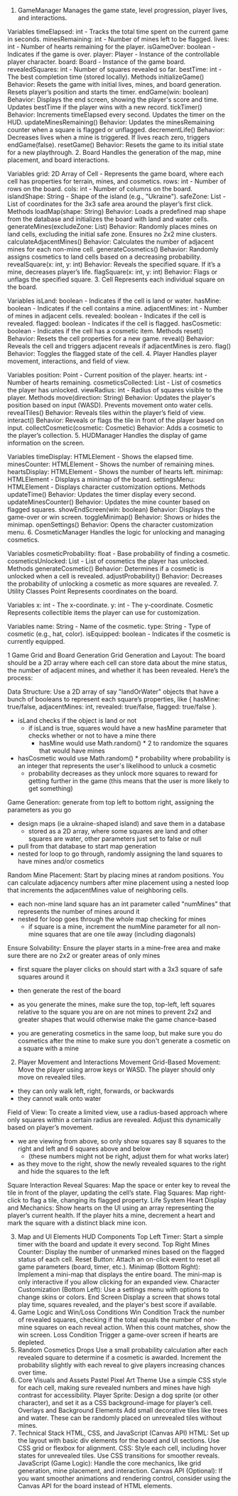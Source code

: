 1. GameManager
Manages the game state, level progression, player lives, and interactions.

Variables
timeElapsed: int - Tracks the total time spent on the current game in seconds.
minesRemaining: int - Number of mines left to be flagged.
lives: int - Number of hearts remaining for the player.
isGameOver: boolean - Indicates if the game is over.
player: Player - Instance of the controllable player character.
board: Board - Instance of the game board.
revealedSquares: int - Number of squares revealed so far.
bestTime: int - The best completion time (stored locally).
Methods
initializeGame()
Behavior: Resets the game with initial lives, mines, and board generation. Resets player’s position and starts the timer.
endGame(win: boolean)
Behavior: Displays the end screen, showing the player's score and time. Updates bestTime if the player wins with a new record.
tickTimer()
Behavior: Increments timeElapsed every second. Updates the timer on the HUD.
updateMinesRemaining()
Behavior: Updates the minesRemaining counter when a square is flagged or unflagged.
decrementLife()
Behavior: Decreases lives when a mine is triggered. If lives reach zero, triggers endGame(false).
resetGame()
Behavior: Resets the game to its initial state for a new playthrough.
2. Board
Handles the generation of the map, mine placement, and board interactions.

Variables
grid: 2D Array of Cell - Represents the game board, where each cell has properties for terrain, mines, and cosmetics.
rows: int - Number of rows on the board.
cols: int - Number of columns on the board.
islandShape: String - Shape of the island (e.g., "Ukraine").
safeZone: List<Point> - List of coordinates for the 3x3 safe area around the player’s first click.
Methods
loadMap(shape: String)
Behavior: Loads a predefined map shape from the database and initializes the board with land and water cells.
generateMines(excludeZone: List<Point>)
Behavior: Randomly places mines on land cells, excluding the initial safe zone. Ensures no 2x2 mine clusters.
calculateAdjacentMines()
Behavior: Calculates the number of adjacent mines for each non-mine cell.
generateCosmetics()
Behavior: Randomly assigns cosmetics to land cells based on a decreasing probability.
revealSquare(x: int, y: int)
Behavior: Reveals the specified square. If it’s a mine, decreases player’s life.
flagSquare(x: int, y: int)
Behavior: Flags or unflags the specified square.
3. Cell
Represents each individual square on the board.

Variables
isLand: boolean - Indicates if the cell is land or water.
hasMine: boolean - Indicates if the cell contains a mine.
adjacentMines: int - Number of mines in adjacent cells.
revealed: boolean - Indicates if the cell is revealed.
flagged: boolean - Indicates if the cell is flagged.
hasCosmetic: boolean - Indicates if the cell has a cosmetic item.
Methods
reset()
Behavior: Resets the cell properties for a new game.
reveal()
Behavior: Reveals the cell and triggers adjacent reveals if adjacentMines is zero.
flag()
Behavior: Toggles the flagged state of the cell.
4. Player
Handles player movement, interactions, and field of view.

Variables
position: Point - Current position of the player.
hearts: int - Number of hearts remaining.
cosmeticsCollected: List<Cosmetic> - List of cosmetics the player has unlocked.
viewRadius: int - Radius of squares visible to the player.
Methods
move(direction: String)
Behavior: Updates the player's position based on input (WASD). Prevents movement onto water cells.
revealTiles()
Behavior: Reveals tiles within the player’s field of view.
interact()
Behavior: Reveals or flags the tile in front of the player based on input.
collectCosmetic(cosmetic: Cosmetic)
Behavior: Adds a cosmetic to the player’s collection.
5. HUDManager
Handles the display of game information on the screen.

Variables
timeDisplay: HTMLElement - Shows the elapsed time.
minesCounter: HTMLElement - Shows the number of remaining mines.
heartsDisplay: HTMLElement - Shows the number of hearts left.
minimap: HTMLElement - Displays a minimap of the board.
settingsMenu: HTMLElement - Displays character customization options.
Methods
updateTime()
Behavior: Updates the timer display every second.
updateMinesCounter()
Behavior: Updates the mine counter based on flagged squares.
showEndScreen(win: boolean)
Behavior: Displays the game-over or win screen.
toggleMinimap()
Behavior: Shows or hides the minimap.
openSettings()
Behavior: Opens the character customization menu.
6. CosmeticManager
Handles the logic for unlocking and managing cosmetics.

Variables
cosmeticProbability: float - Base probability of finding a cosmetic.
cosmeticsUnlocked: List<Cosmetic> - List of cosmetics the player has unlocked.
Methods
generateCosmetic()
Behavior: Determines if a cosmetic is unlocked when a cell is revealed.
adjustProbability()
Behavior: Decreases the probability of unlocking a cosmetic as more squares are revealed.
7. Utility Classes
Point
Represents coordinates on the board.

Variables
x: int - The x-coordinate.
y: int - The y-coordinate.
Cosmetic
Represents collectible items the player can use for customization.

Variables
name: String - Name of the cosmetic.
type: String - Type of cosmetic (e.g., hat, color).
isEquipped: boolean - Indicates if the cosmetic is currently equipped.


1 Game Grid and Board Generation
Grid Generation and Layout: The board should be a 2D array where each cell can store data about the mine status, the number of adjacent mines, and whether it has been revealed. Here’s the process:

Data Structure: Use a 2D array of say "landOrWater" objects that have a bunch of booleans to represent each square’s properties, like { hasMine: true/false, adjacentMines: int, revealed: true/false, flagged: true/false }.
- isLand checks if the object is land or not
    - if isLand is true, squares would have a new hasMine parameter that checks whether or not to have a mine there
        - hasMine would use Math.random() * 2 to randomize the squares that would have mines
- hasCosmetic would use Math.random() * probability where probability is an integer that represents the user's  likelihood to unluck a cosmetic
    - probability decreases as they unlock more squares to reward for getting further in the game (this means that the user is more likely to get something)

Game Generation: generate from top left to bottom right, assigning the parameters as you go
- design maps (ie a ukraine-shaped island) and save them in a database
    - stored as a 2D array, where some squares are land and other squares are water, other parameters just set to false or null
- pull from that database to start map generation
- nested for loop to go through, randomly assigning the land squares to have mines and/or cosmetics

Random Mine Placement: Start by placing mines at random positions. You can calculate adjacency numbers after mine placement using a nested loop that increments the adjacentMines value of neighboring cells.
- each non-mine land square has an int parameter called "numMines" that represents the number of mines around it
- nested for loop goes through the whole map checking for mines
    - if square is a mine, increment the numMine parameter for all non-mine squares that are one tile away (including diagonals)

Ensure Solvability: Ensure the player starts in a mine-free area and make sure there are no 2x2 or greater areas of only mines
- first square the player clicks on should start with a 3x3 square of safe squares around it
- then generate the rest of the board

- as you generate the mines, make sure the top, top-left, left squares relative to the square you are on are not mines to prevent 2x2 and greater shapes that would otherwise make the game chance-based 
- you are generating cosmetics in the same loop, but make sure you do cosmetics after the mine to make sure you don't generate a cosmetic on a square with a mine

2. Player Movement and Interactions
Movement
Grid-Based Movement: Move the player using arrow keys or WASD. The player should only move on revealed tiles.
- they can only walk left, right, forwards, or backwards
- they cannot walk onto water

Field of View: To create a limited view, use a radius-based approach where only squares within a certain radius are revealed. Adjust this dynamically based on player’s movement.
- we are viewing from above, so only show squares say 8 squares to the right and left and 6 squares above and below 
    - (these numbers might not be right, adjust them for what works later)
- as they move to the right, show the newly revealed squares to the right and hide the squares to the left

Square Interaction
Reveal Squares: Map the space or enter key to reveal the tile in front of the player, updating the cell’s state.
Flag Squares: Map right-click to flag a tile, changing its flagged property.
Life System
Heart Display and Mechanics: Show hearts on the UI using an array representing the player’s current health. If the player hits a mine, decrement a heart and mark the square with a distinct black mine icon.

3. Map and UI Elements
HUD Components
Top Left Timer: Start a simple timer with the board and update it every second.
Top Right Mines Counter: Display the number of unmarked mines based on the flagged status of each cell.
Reset Button: Attach an on-click event to reset all game parameters (board, timer, etc.).
Minimap (Bottom Right): Implement a mini-map that displays the entire board. The mini-map is only interactive if you allow clicking for an expanded view.
Character Customization (Bottom Left): Use a settings menu with options to change skins or colors.
End Screen
Display a screen that shows total play time, squares revealed, and the player's best score if available.
4. Game Logic and Win/Loss Conditions
Win Condition
Track the number of revealed squares, checking if the total equals the number of non-mine squares on each reveal action.
When this count matches, show the win screen.
Loss Condition
Trigger a game-over screen if hearts are depleted.
5. Random Cosmetics Drops
Use a small probability calculation after each revealed square to determine if a cosmetic is awarded.
Increment the probability slightly with each reveal to give players increasing chances over time.
6. Core Visuals and Assets
Pastel Pixel Art Theme
Use a simple CSS style for each cell, making sure revealed numbers and mines have high contrast for accessibility.
Player Sprite: Design a dog sprite (or other character), and set it as a CSS background-image for player’s cell.
Overlays and Background Elements
Add small decorative tiles like trees and water. These can be randomly placed on unrevealed tiles without mines.
7. Technical Stack
HTML, CSS, and JavaScript (Canvas API)
HTML: Set up the layout with basic div elements for the board and UI sections. Use CSS grid or flexbox for alignment.
CSS: Style each cell, including hover states for unrevealed tiles. Use CSS transitions for smoother reveals.
JavaScript (Game Logic): Handle the core mechanics, like grid generation, mine placement, and interaction.
Canvas API (Optional): If you want smoother animations and rendering control, consider using the Canvas API for the board instead of HTML elements.